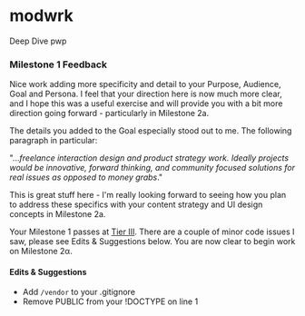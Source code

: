 # modwrk
Deep Dive pwp

### Milestone 1 Feedback
Nice work adding more specificity and detail to your Purpose, Audience, Goal and Persona. I feel that your direction here is now much more clear, and I hope this was a useful exercise and will provide you with a bit more direction going forward - particularly in Milestone 2a. 

The details you added to the Goal especially stood out to me. The following paragraph in particular:

"..._freelance interaction design and product strategy work. Ideally projects would be innovative, forward thinking, and community focused solutions for real issues as opposed to money grabs_."

This is great stuff here - I'm really looking forward to seeing how you plan to address these specifics with your content strategy and UI design concepts in Milestone 2a. 

Your Milestone 1 passes at [Tier III](https://bootcamp-coders.cnm.edu/projects/personal/rubric/). There are a couple of minor code issues I saw, please see Edits &amp; Suggestions below. You are now clear to begin work on Milestone 2&alpha;.

#### Edits &amp; Suggestions
- Add `/vendor` to your .gitignore
- Remove PUBLIC from your !DOCTYPE on line 1
